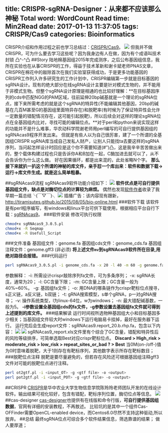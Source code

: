 title: CRISPR-sgRNA-Designer：从来都不应该那么神秘
Total word: WordCount
Read time: Min2Read
date: 2017-01-13 11:37:05
tags: CRISPR/Cas9
categories: Bioinformatics
---
CRISPR介绍和作用过程之前也学习总结过：[CRISPR/Cas9](http://tiramisutes.github.io/2015/09/13/CRISPR-Cas9.html)。
![](http://7xk19o.com1.z0.glb.clouddn.com/crisp.png)
但我并不做CRISPR，可为什么要去学习这些呢？因为我身边有人在做，因为有个成语叫技术封锁 凸^-^凸
##Story
<i class="fa fa-history" aria-hidden="true"></i> 陆地棉基因组2015年完成测序，之后公布基因组信息，我所在实验也在从事CRISPR的工作，得益于技术革新和谢卡斌老师PNAS文章，CRISPR在棉花中的敲除首次在我们实验室获得成功，于是更多功能基因的CRISPR工作列入许多研究生的工作计划中，CRISPR编辑第一步就是目标基因的sgRNA设计。现有的绝大部分在线sgRNA设计主要是针对模式生物的，并不能用于非模式生物。但整个sgRNA设计原理是相通的也比较好理解：**在目标基因序列的cds中匹配NGG的PAM区域，往前延伸20bp碱基就是一个理论的sgRNA位点，接下来所需考虑的就是这个sgRNA的特异性(不能编辑其他基因，20bp的碱基在几百M甚至G的基因组里面特异存在)和脱靶率(有时候为了保证特异性会允许一定数量的错配情况存在，这可能引起脱靶)，所以后续会对这样的理论sgRNA位点在全基因组内比对，寻找可能的编辑位点。**对于perl和python来说实现这样的功能并不是什么难事，华农动科学院谢老师用perl编写的可自行提供基因组的sgRNAcas9程序开发出来。
但就是有些人以为自己很厉害，建了一个所谓的全基因组CRISPR sgRNA库当成自己发私人财产，让别人只能找ta去要这样的sgRNA序列，当问起怎样设计时回应是这个你不需要知道(#‵′)凸，这是我辛辛苦苦做出来的，整个载体构建过程也只是告诉你A和B加在一起，C酶加进去就可以了，从不会告诉你为什么这么做。
好在因果循环，都是出来混的，此处省略N个字。
**那么接下来就扒一扒这个所谓的神秘的库文件，亲手怼一个库出来：软件和数据下载→运行→库文件生成。就是这么简单粗暴。**
<!--more-->
##sgRNAcas9流程
sgRNAcas9软件功能介绍如下：
![](http://7xk19o.com1.z0.glb.clouddn.com/sgRNAcas9.jpg)
**软件优点是可自行提供基因组文件，缺点是对酶切位点的计算较为麻烦。**
偶然也发现[软件作者](http://www.biootools.com/cn/col.jsp?id=168)收录了我早期一篇总结╰(￣▽￣)╮
![](http://7xk19o.com1.z0.glb.clouddn.com/bio.png)
<i class="fa fa-handshake-o" aria-hidden="true"></i>插播广告：该内容现有跟新，http://tiramisutes.github.io/2015/08/05/bio-online.html
###软件下载
该软件是有perl程序编写，有windows和linux平台可供下载使用，根据相应平台自行下载：<i class="fa fa-download" aria-hidden="true"></i>[sgRNAcas9](http://www.biootools.com/col.jsp?id=143)。
###软件安装
修改可执行权限
``` bash
chmod+x sgRNAcas9_3.0.5.pl
chmod+x -R Seqmap
chmod+x -R Usefull_Script
```
###文件准备
<i class="fa fa-file-text" aria-hidden="true"></i>基因组文件：genome.fa
<i class="fa fa-file-text" aria-hidden="true"></i>基因组cds文件：genome_cds.fa
<i class="fa fa-file-text" aria-hidden="true"></i>基因组注释文件：genome.gff3 (非必须)
**将上述文件<code>mv</code>到sgRNAcas9软件所在目录,用绝对路径会报错。**
###代码运行
``` bash
perl sgRNAcas9_3.0.5.pl -i genome_cds.fa -x 20 -l 40 -m 60 -g genome.fa -o b -t s -v l -n 5
```
<i class="fa fa-cog" aria-hidden="true"></i>参数解释：
-i:	所需设计crispr敲除序列fa文件，可为多条序列；
-x:	sgRNA长度，通常为20；
-l:	GC含量下限；
-m:	GC含量上限；GC含量一般为40%~60%。
-g:	基因组fa文件；
-o:	用DNA的哪条链作为crispr靶标位点搜寻，s正义链，a反义链，b双链；
-t:	gRNA搜索模型，s单个gRNA，p一对gRNA搜寻；
-v:	操作系统类型，l为linux-64位，w为windows；
-n:	最大错配碱基数，一般为5。
**-i参数设置全基因组cds的fa文件，-g参数设置去基因组fa文件就可得到上述提到的库文件。**
###结果解读
运行时间视所选物种基因组大小和目标基因多少相关；当基因组文件较大时windows下运行电脑易卡挂掉，最好在服务器下运行。
运行完后会生成report文件：sgRNAcas9.report_20.b.rhp.fa，包含以下内容：
![](http://7xk19o.com1.z0.glb.clouddn.com/sgRNAreport.png)
![](http://7xk19o.com1.z0.glb.clouddn.com/How_to_use_sgRNAcas9.jpg)
sgRNAcas9_report.xls文件里有个综合了GC含量，错配和特异性后的风险等级排序，可简单选取Best对应crispr靶标位点。
**Discard > High_risk > moderate_risk > low_risk > repeat_sites_or_bad ? > Best**
当0M(on-/off-)值为0时意味着脱靶，大于1则存在有靶标序列，其他数字表示所存在靶标数目；
###脱靶位点注释
脱靶是要尽量避免的，但若存在风险还可根据基因组注释gff3文件对可能的脱靶位点进行注释。
``` bash
perl ot2gtf.pl -i <input_OT> -g <gtf file> -o <output>
perl pot2gtf.pl -i <input_POT> -g <gtf file> -o <output>
```
##CRISPR
[CRISPR](http://cbi.hzau.edu.cn/cgi-bin/CRISPR#)是华中农业大学生物信息学院陈玲玲老师团队开发的在线设计软件。输出结果可视化较好，包含有错配，靶标序列位置，酶切位点等信息。
![](http://7xk19o.com1.z0.glb.clouddn.com/CRISPR.png)
##cas-designer
[cas-designer](http://www.rgenome.net/cas-designer/portable)也提供有在线版和命令行版，**可自行提供基因组数据**，官网有详细的安装教程，不再敖述。
比较坑的是其中一个组件Cas-OFFinder需要OpenCL-enabled device，而Centos6.0尽然不支持这种驱动,所以放弃。
##总结
最终sgRNA位点可综合多个软件结果信息，筛选靠谱的结果；
做人要厚道；
